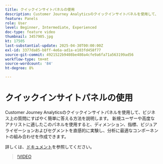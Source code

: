 ```yaml
---
title: クイックインサイトパネルの使用
description: Customer Journey Analyticsのクイックインサイトパネルを使用して、ビジネス上の質問にすばやく簡単に答える方法を説明します。
feature: Panels
role: User
level: Beginner, Intermediate, Experienced
doc-type: feature video
thumbnail: 3457905.jpg
kt: 17505
last-substantial-update: 2025-04-30T00:00:00Z
exl-id: 3377da85-b8ff-4e6a-ad1a-e103fd458f77
source-git-commit: 4921522b9408be480a4cfe9a6fa71a563199ad56
workflow-type: tm+mt
source-wordcount: '84'
ht-degree: 8%

---
```


# クイックインサイトパネルの使用

Customer Journey Analyticsのクイックインサイトパネルを使用して、ビジネス上の質問にすばやく簡単に答える方法を説明します。 新規ユーザーや高度なアナリストに適したこのパネルを使用すると、ディメンション、指標、ビジュアライゼーションおよびセグメントを直感的に実験し、分析に最適なコンポーネントの組み合わせを作成できます。

詳しくは、[ドキュメント](https://experienceleague.adobe.com/ja/docs/analytics-platform/using/cja-workspace/panels/quickinsight)を参照してください。

>[!VIDEO](https://video.tv.adobe.com/v/3457905/?learn=on)
